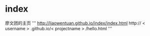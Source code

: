 # index
廖文团的主页
'''
http://liaowentuan.github.io/index/index.html
http:// < username > .github.io/< projectname > /hello.html
'''
